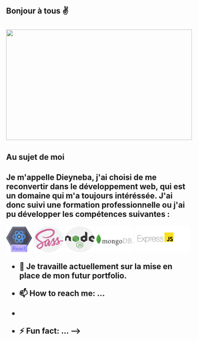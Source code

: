 <h2>Bonjour à tous ✌️<h2/>


<img src="https://user-images.githubusercontent.com/94062526/216990094-bca769b2-3dd1-45b1-acdf-c62939ddc522.jpg" width="100%" height="300px" objectif-fit="cover" />


<h2> Au sujet de moi <h2/>

Je m'appelle Dieyneba, j'ai choisi de me reconvertir dans le développement web, qui est un domaine qui m'a toujours intéréssée. J'ai donc suivi une formation  professionnelle ou j'ai pu développer les compétences suivantes :




  <img src="https://github.com/dieynebafofana/dieynebafofana/blob/main/react%20(1).png" width="70px" height="70px" />  <img src="https://github.com/dieynebafofana/dieynebafofana/blob/main/sass.png" width="80px" height="70px" objectif-fit="cover"/>  <img src="https://github.com/dieynebafofana/dieynebafofana/blob/main/nodejs.png"  width="80px" height="70px" objectif-fit="cover"/>  <img src="https://github.com/dieynebafofana/dieynebafofana/blob/main/MongoDB-Logo.png"  width="100px" height="70px" objectif-fit="cover"/>
 <img src="https://github.com/dieynebafofana/dieynebafofana/blob/main/express-logo-397x180.png" width="150px" height="70px" />



- 🔭 Je travaille actuellement sur la mise en place de mon futur portfolio.




- 📫 How to reach me: ...
-
- ⚡ Fun fact: ...
-->
